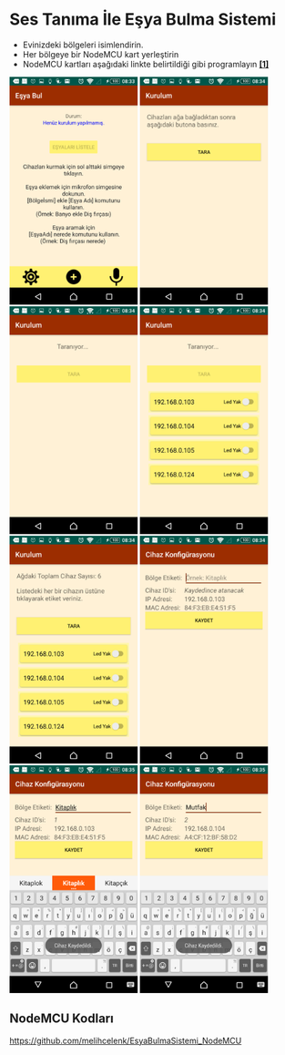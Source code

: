 # Ses Tanıma İle Eşya Bulma Sistemi

- Evinizdeki bölgeleri isimlendirin.
- Her bölgeye bir NodeMCU kart yerleştirin
- NodeMCU kartları aşağıdaki linkte belirtildiği gibi programlayın <b>  [[1]](#NodeMCU-Kodları) </b>

<img src="resimler/Screenshot_20200601-083357.png" height="400"> <img src="resimler/Screenshot_20200601-083405.png" height="400"> <img src="resimler/Screenshot_20200601-083409.png" height="400"> <img src="resimler/Screenshot_20200601-083414.png" height="400"> <img src="resimler/Screenshot_20200601-083421.png" height="400"> <img src="resimler/Screenshot_20200601-083435.png" height="400"> <img src="resimler/Screenshot_20200601-083502.png" height="400"> <img src="resimler/Screenshot_20200601-083526.png" height="400">

## NodeMCU Kodları
https://github.com/melihcelenk/EsyaBulmaSistemi_NodeMCU


